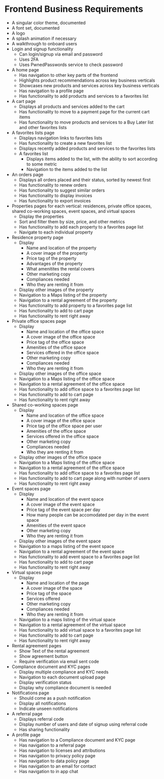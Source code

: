 # Frontend Business Requirements

- A singular color theme, documented
- A font set, documented
- A logo
- A splash animation if necessary
- A walkthrough to onboard users
- Login and signup functionality
  - Can login/signup via email and password
  - Uses 2FA
  - Uses PwnedPasswords service to check password
- A home page
  - Has navigation to other key parts of the frontend
  - Highlights product recommendations across key business verticals
  - Showcases new products and services across key business verticals
  - Has navigation to a profile page
  - Has functionality to add products and services to a favorites list
- A cart page
  - Displays all products and services added to the cart
  - Has functionality to move to a payment page for the current cart items
  - Has functionality to move products and services to a Buy Later list and other favorites lists
- A favorites lists page
  - Displays navigation links to favorites lists
  - Has functionality to create a new favorites list
  - Displays recently added products and services to the favorites lists
  - A favorites list
    - Displays items added to the list, with the ability to sort according to some metric
    - Navigation to the items added to the list
- An orders page
  - Displays all orders placed and their status, sorted by newest first
  - Has functionality to renew orders
  - Has functionality to suggest similar orders
  - Has functionality to display invoices
  - Has functionality to export invoices
- Properties pages for each vertical: residences, private office spaces, shared co-working spaces, event spaces, and virtual spaces
  - Display the properties
  - Sort and filter them by size, price, and other metrics
  - Has functionality to add each property to a favorites page list
  - Navigate to each individual property
- Residence property page
  - Display
    - Name and location of the property
    - A cover image of the property
    - Price tag of the property
    - Advantages of the property
    - What amenitites the rental covers
    - Other marketing copy
    - Compliances needed
    - Who they are renting it from
  - Display other images of the property
  - Navigation to a Maps listing of the property
  - Navigation to a rental agreement of the property
  - Has functionality to add property to a favorites page list
  - Has functionality to add to cart page
  - Has functionality to rent right away
- Private office spaces page
  - Display
    - Name and location of the office space
    - A cover image of the office space
    - Price tag of the office space
    - Amenities of the office space
    - Services offered in the office space
    - Other marketing copy
    - Compliances needed
    - Who they are renting it from
  - Display other images of the office space
  - Navigation to a Maps listing of the office space
  - Navigation to a rental agreement of the office space
  - Has functionality to add office space to a favorites page list
  - Has functionality to add to cart page
  - Has functionality to rent right away
- Shared co-working spaces page
  - Display
    - Name and location of the office space
    - A cover image of the office space
    - Price tag of the office space per user
    - Amenities of the office space
    - Services offered in the office space
    - Other marketing copy
    - Compliances needed
    - Who they are renting it from
  - Display other images of the office space
  - Navigation to a Maps listing of the office space
  - Navigation to a rental agreement of the office space
  - Has functionality to add office space to a favorites page list
  - Has functionality to add to cart page along with number of users
  - Has functionality to rent right away
- Event spaces page
  - Display
    - Name and location of the event space
    - A cover image of the event space
    - Price tag of the event space per day
    - How many people can be accomodated per day in the event space
    - Amenities of the event space
    - Other marketing copy
    - Who they are renting it from
  - Display other images of the event space
  - Navigation to a maps listing of the event space
  - Navigation to a rental agreement of the event space
  - Has functionality to add event space to a favorites page list
  - Has functionality to add to cart page
  - Has functionality to rent right away
- Virtual spaces page
  - Display
    - Name and location of the page
    - A cover image of the space
    - Price tag of the space
    - Services offered
    - Other marketing copy
    - Compliances needed
    - Who they are renting it from
  - Navigation to a maps listing of the virtual space
  - Navigation to a rental agreement of the virtual space
  - Has functionality to add virtual space to a favorites page list
  - Has functionality to add to cart page
  - Has functionality to rent right away
- Rental agreement pages
  - Show Text of the rental agreement
  - Show agreement button
  - Require verification via email sent code
- Compliance document and KYC pages
  - Display multiple compliance and KYC needs
  - Navigation to each document upload page
  - Display verification status
  - Display why compliance document is needed
- Notifications page
  - Should come as a push notification
  - Display all notifications
  - Indicate unseen notifications
- A referral page
  - Displays referral code
  - Display number of users and date of signup using referral code
  - Has sharing functionality
- A profile page
  - Has navigation to a Compliance document and KYC page
  - Has navigation to a referral page
  - Has navigation to licenses and attributions
  - Has navigation to privacy policy page
  - Has navigation to data policy page
  - Has navigation to an email for contact
  - Has navigation to in app chat
